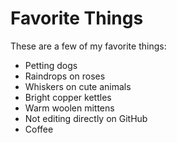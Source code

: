 # Favorite Things

These are a few of my favorite things:

- Petting dogs
- Raindrops on roses
- Whiskers on cute animals
- Bright copper kettles
- Warm woolen mittens
- Not editing directly on GitHub
- Coffee
